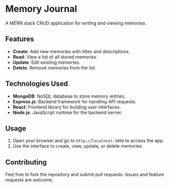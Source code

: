 # Memory Journal

A MERN stack CRUD application for writing and viewing memories.

## Features

- **Create**: Add new memories with titles and descriptions.
- **Read**: View a list of all stored memories.
- **Update**: Edit existing memories.
- **Delete**: Remove memories from the list.

## Technologies Used

- **MongoDB**: NoSQL database to store memory entries.
- **Express.js**: Backend framework for handling API requests.
- **React**: Frontend library for building user interfaces.
- **Node.js**: JavaScript runtime for the backend server.


## Usage

1. Open your browser and go to `http://localhost:3000` to access the app.
2. Use the interface to create, view, update, or delete memories.

## Contributing

Feel free to fork the repository and submit pull requests. Issues and feature requests are welcome.



